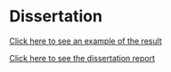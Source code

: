 ﻿# Dissertation

[Click here to see an example of the result](https://lukeguppy.github.io/dissertation/)

[Click here to see the dissertation report](dissertation.pdf)
